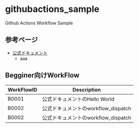 # githubactions_sample
Github Actions Workflow Sample

## 参考ページ
- [公式ドキュメント](https://docs.github.com/ja/actions)
  - aaa

## Begginer向けWorkFlow
| WorkFlowID    | Description |
| ------------- | -------------                      |
| B0001         | 公式ドキュメントのHello World       |
| B0002         | 公式ドキュメントのworkflow_dispatch |
| B0002         | 公式ドキュメントのworkflow_dispatch |